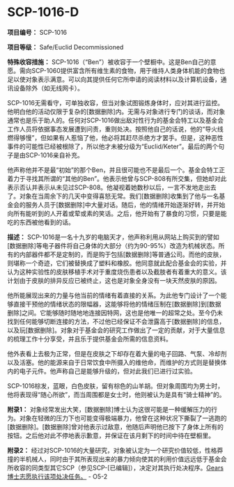 # SCP-1016-D
                        

**项目编号：** SCP-1016

**项目等级：** Safe/Euclid Decommissioned

**特殊收容措施：** SCP-1016（“Ben”）被收容于一个壁橱中。这是Ben自己的意愿。需向SCP-1060提供富含所有维生素的食物，用于维持人类身体机能的食物也足以使对象表示满意。可以向其提供任何它所申请的阅读材料以及计算机设备，通讯设备除外（如无线网卡）。

SCP-1016无需看守，可单独收容，但当对象试图锻炼身体时，应对其进行监控。他明白他的活动仅限于复杂的[数据删除]内。无需与对象进行专门的谈话，而对象通常也是乐于助人的。任何对SCP-1016做出敌对性行为的基金会特工以及基金会工作人员将依据事态发展遭到问责，重则处决。按照他自己的话说，他的“导火线燃得够慢”，但如果有人惹恼了他，他必将其赶尽杀绝方才罢手。但是，这种恶性事件的可能性已经被根除了，所以他才未被分级为“Euclid/Keter”。最后的两个句子是由SCP-1016亲自补充。

他声称他并不是最“初始”的那个Ben，并且很可能也不是最后一个。基金会特工正着力于寻找其所谓的“其他的Ben”。他表示他曾与SCP-808有所交集，但她却对此表示否认并表示从未见过SCP-808。他凝视着她数秒以后，一言不发地走出去了。对象在当周余下的几天中变得喜怒无常。我们[数据删除]收集到了他与一名基金会的服务人员于[数据删除]中大量对话。随后，他的情绪开始逐渐好转，并开始向所有能听到的人开着或荤或素的笑话。之后，他开始有了暴食的习惯，只要是能吃的东西被他看到的话。

**描述：** SCP-1016是一名十九岁的电脑天才，他声称利用从网站上购买到的譬如[数据删除]等电子器件将自己身体的大部分（约为90-95%）改造为机械状态。所有的内部器件都不是定制的，而是购于包括[数据删除]等普通公司。而他的皮肤，则堪称一个奇迹，它们被替换成了塑料和橡胶。他同意就此配合基金会的实验，并认为这种实验性的皮肤移植手术对于重度烧伤患者以及截肢者有着重大的意义。该计划由于皮肤的排异反应已被终止，这也是对象全身没有一块天然皮肤的原因。

他所能展现出来的力量与他当前的情绪有着直接的关系。为此他专门设计了一个能够直接干预他的情绪状态的限幅器，这能够将他的情绪压制在[数据删除]到[数据删除]之间。它能够随时随地地连接因特网，这也是他唯一的超常之处。至今仍未找到任何能够切断连接的方法，不过他已经保证不会泄露高于[数据删除]的信息，以及玩[数据删除]。对象对于基金会的研究工作做出了一定的贡献，对于大量信息的梳理工作十分享受，并且乐于提供基金会所需的信息资料。

他外表看上去极为正常，但是在皮肤之下却存在着大量的电子回路、气泵、冷却剂以及活塞。他的能源来自于日常饮食中所摄入的维他命，而维护的方式则是替换体内的电子元件。他声称自己是能够升级的，但对此我们已进行过实验。

SCP-1016棕发，蓝眼，白色皮肤，留有棕色的山羊胡。但对象周围均为男士时，他将表现得“随心所欲”，而当周围都是女士时，他则被认为是具有“骑士精神”的。

**附录1：** 对象经常发出大笑，[数据删除]博士认为这很可能是一种缓解压力的行为。对象在轻微的压力下也可能变得极端暴力，他曾在这种状况下撕裂了一逃跑的[数据删除]。[数据删除]曾对他表示过敌意，他随后声明他已按下了身体上所有的按钮。之后他对此不停地表示歉意，并保证在该月剩下的时间中待在壁橱里。

**附录2：** 经过对SCP-1016的大量研究，对象被认定为一个研究价值较低，性格莽撞的半机械人，同时由于其所表现出来的暴力倾向使其的利用价值远远低于基金会所收容的同类型其它SCP（参见SCP-[已编辑]），决定对其执行处决程序。[Gears博士志愿执行该项处决任务。](//scp-wiki-cn.wikidot.com/termination-log-scp-1016) - O5-2


                    